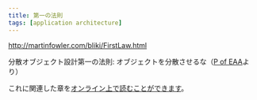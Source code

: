```yaml
---
title: 第一の法則
tags: [application architecture]
---
```


http://martinfowler.com/bliki/FirstLaw.html

分散オブジェクト設計第一の法則: オブジェクトを分散させるな（[P of EAA](http://martinfowler.com/books.html#eaa)より）

これに関連した章を[オンライン上で読むことができます](http://www.sdmagazine.com/documents/s=7897/sdm0304a/sdm0304a.htm?temp=src8Ub4XpT)。
